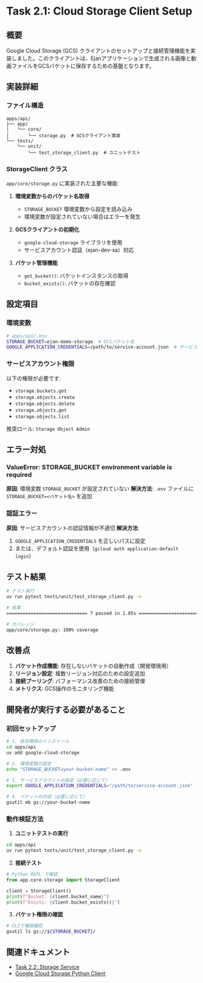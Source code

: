 # Task 2.1: Cloud Storage Client Setup

## 概要

Google Cloud Storage (GCS) クライアントのセットアップと接続管理機能を実装しました。このクライアントは、Ejanアプリケーションで生成される画像と動画ファイルをGCSバケットに保存するための基盤となります。

## 実装詳細

### ファイル構造
```
apps/api/
├── app/
│   └── core/
│       └── storage.py  # GCSクライアント実装
└── tests/
    └── unit/
        └── test_storage_client.py  # ユニットテスト
```

### StorageClient クラス

`app/core/storage.py` に実装された主要な機能:

1. **環境変数からのバケット名取得**
   - `STORAGE_BUCKET` 環境変数から設定を読み込み
   - 環境変数が設定されていない場合はエラーを発生

2. **GCSクライアントの初期化**
   - `google-cloud-storage` ライブラリを使用
   - サービスアカウント認証（ejan-dev-sa）対応

3. **バケット管理機能**
   - `get_bucket()`: バケットインスタンスの取得
   - `bucket_exists()`: バケットの存在確認

## 設定項目

### 環境変数
```bash
# apps/api/.env
STORAGE_BUCKET=ejan-demo-storage  # GCSバケット名
GOOGLE_APPLICATION_CREDENTIALS=/path/to/service-account.json  # サービスアカウントキー（オプション）
```

### サービスアカウント権限
以下の権限が必要です:
- `storage.buckets.get`
- `storage.objects.create`
- `storage.objects.delete`
- `storage.objects.get`
- `storage.objects.list`

推奨ロール: `Storage Object Admin`

## エラー対処

### ValueError: STORAGE_BUCKET environment variable is required
**原因**: 環境変数 `STORAGE_BUCKET` が設定されていない
**解決方法**: `.env` ファイルに `STORAGE_BUCKET=<バケット名>` を追加

### 認証エラー
**原因**: サービスアカウントの認証情報が不適切
**解決方法**:
1. `GOOGLE_APPLICATION_CREDENTIALS` を正しいパスに設定
2. または、デフォルト認証を使用（`gcloud auth application-default login`）

## テスト結果

```bash
# テスト実行
uv run pytest tests/unit/test_storage_client.py -v

# 結果
============================== 7 passed in 1.85s ==============================

# カバレッジ
app/core/storage.py: 100% coverage
```

## 改善点

1. **バケット作成機能**: 存在しないバケットの自動作成（開発環境用）
2. **リージョン設定**: 複数リージョン対応のための設定追加
3. **接続プーリング**: パフォーマンス改善のための接続管理
4. **メトリクス**: GCS操作のモニタリング機能

## 開発者が実行する必要があること

### 初回セットアップ
```bash
# 1. 依存関係のインストール
cd apps/api
uv add google-cloud-storage

# 2. 環境変数の設定
echo "STORAGE_BUCKET=your-bucket-name" >> .env

# 3. サービスアカウントの設定（必要に応じて）
export GOOGLE_APPLICATION_CREDENTIALS="/path/to/service-account.json"

# 4. バケットの作成（必要に応じて）
gsutil mb gs://your-bucket-name
```

### 動作検証方法

1. **ユニットテストの実行**
```bash
cd apps/api
uv run pytest tests/unit/test_storage_client.py -v
```

2. **接続テスト**
```python
# Python REPL で確認
from app.core.storage import StorageClient

client = StorageClient()
print(f"Bucket: {client.bucket_name}")
print(f"Exists: {client.bucket_exists()}")
```

3. **バケット権限の確認**
```bash
# CLIで権限確認
gsutil ls gs://${STORAGE_BUCKET}/
```

## 関連ドキュメント
- [Task 2.2: Storage Service](./2.2-storage-service.md)
- [Google Cloud Storage Python Client](https://cloud.google.com/storage/docs/reference/libraries#client-libraries-install-python)